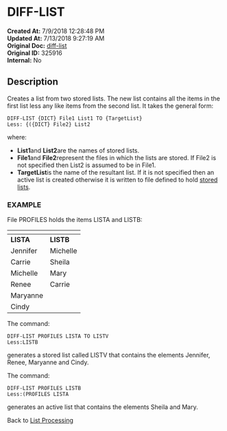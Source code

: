 # DIFF-LIST

**Created At:** 7/9/2018 12:28:48 PM  
**Updated At:** 7/13/2018 9:27:19 AM  
**Original Doc:** [diff-list](https://docs.jbase.com/47026-lists/diff-list)  
**Original ID:** 325916  
**Internal:** No  


## Description 

Creates a list from two stored lists. The new list contains all the items in the first list less any like items from the second list. It takes the general form:

```
DIFF-LIST {DICT} File1 List1 TO {TargetList} 
Less: {({DICT} File2} List2
```

where:

- **List1**and **List2**are the names of stored lists.
- **File1**and **File2**represent the files in which the lists are stored. If File2 is not specified then List2 is assumed to be in File1.
- **TargetList**is the name of the resultant list. If it is not specified then an active list is created otherwise it is written to file defined to hold [stored lists](./../list-storage).




### EXAMPLE

File PROFILES holds the items LISTA and LISTB:


| <!----> | <!----> |
| --- | --- |
| **LISTA**<br> | **LISTB**<br> |
| Jennifer<br> | Michelle<br> |
| Carrie<br> | Sheila<br> |
| Michelle<br> | Mary<br> |
| Renee<br> | Carrie<br> |
| Maryanne<br> | <br> |
| Cindy<br> | <br> |


The command:

```
DIFF-LIST PROFILES LISTA TO LISTV
Less:LISTB
```

generates a stored list called LISTV that contains the elements Jennifer, Renee, Maryanne and Cindy.



The command:

```
DIFF-LIST PROFILES LISTB
Less:(PROFILES LISTA
```

generates an active list that contains the elements Sheila and Mary.



Back to [List Processing](./../list-processing)
